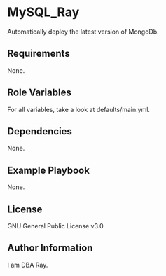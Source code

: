 MySQL_Ray
=========

Automatically deploy the latest version of MongoDb.

Requirements
------------

None.

Role Variables
--------------

For all variables, take a look at defaults/main.yml.

Dependencies
------------

None.

Example Playbook
----------------

None.

License
-------

GNU General Public License v3.0

Author Information
------------------

I am DBA Ray.

